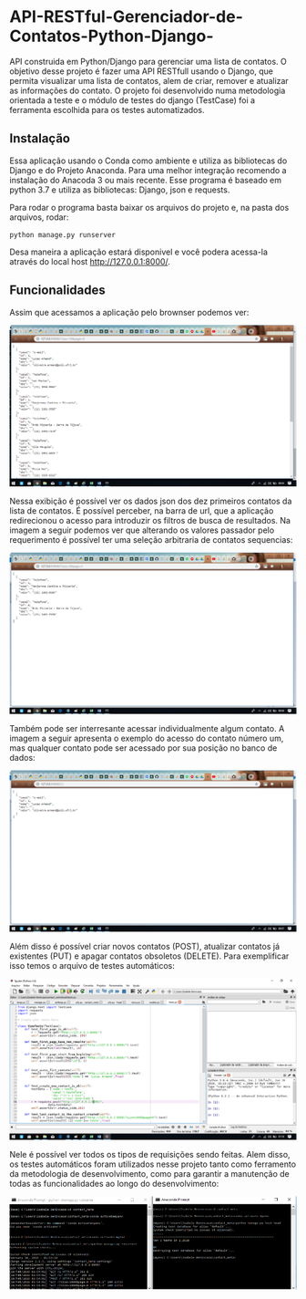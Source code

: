 # API-RESTful-Gerenciador-de-Contatos-Python-Django-
API construida em Python/Django para gerenciar uma lista de contatos. O objetivo desse projeto é fazer uma API RESTfull usando o Django, que permita visualizar uma lista de contatos, alem de criar, remover e atualizar as informações do contato. O projeto foi desenvolvido numa metodologia orientada a teste e o módulo de testes do django (TestCase) foi a ferramenta escolhida para os testes automatizados.

## Instalação

Essa aplicação usando o Conda como ambiente e utiliza as bibliotecas do Django e do Projeto Anaconda. Para uma melhor integração recomendo a instalação do Anacoda 3 ou mais recente. Esse programa é baseado em python 3.7 e utiliza as bibliotecas: Django, json e requests.

Para rodar o programa basta baixar os arquivos do projeto e, na pasta dos arquivos, rodar:

```
python manage.py runserver

```

Desa maneira a aplicação estará disponivel e você podera acessa-la através do local host http://127.0.0.1:8000/.

## Funcionalidades

Assim que acessamos a aplicação pelo brownser podemos ver:

![Tela inicial](https://github.com/Lucas-Armand/API-RESTful-Gerenciador-de-Contatos-Python-Django-/blob/master/img/tela%20aplicacao1.png)

Nessa exibição é possível ver os dados json dos dez primeiros contatos da lista de contatos. É possível perceber, na barra de url, que a aplicação redirecionou o acesso para introduzir os filtros de busca de resultados. Na imagem a seguir podemos ver que alterando os valores passador pelo requerimento é possível ter uma seleção arbitraria de contatos sequencias:

![Seleção arbitrária de contatos](https://github.com/Lucas-Armand/API-RESTful-Gerenciador-de-Contatos-Python-Django-/blob/master/img/tela%20aplicacao%202.png)

Também pode ser interresante acessar individualmente algum contato. A imagem a seguir apresenta o exemplo do acesso do contato número um, mas qualquer contato pode ser acessado por sua posição no banco de dados:

![Seleção arbitrária de contatos](https://github.com/Lucas-Armand/API-RESTful-Gerenciador-de-Contatos-Python-Django-/blob/master/img/tela%20aplicacao%203.png)

Além disso é possível criar novos contatos (POST), atualizar contatos já existentes (PUT) e apagar contatos obsoletos (DELETE). Para exemplificar isso temos o arquivo de testes automáticos:


![Seleção arbitrária de contatos](https://github.com/Lucas-Armand/API-RESTful-Gerenciador-de-Contatos-Python-Django-/blob/master/img/tela%20aplicacao%204.png)

Nele é possível ver todos os tipos de requisições sendo feitas. Alem disso, os testes automáticos foram utilizados nesse projeto tanto como ferramento da metodologia de desenvolvimento, como para garantir a manutenção de todas as funcionalidades ao longo do desenvolvimento:

![Seleção arbitrária de contatos](https://github.com/Lucas-Armand/API-RESTful-Gerenciador-de-Contatos-Python-Django-/blob/master/img/tela%20aplicacao%205.png)





